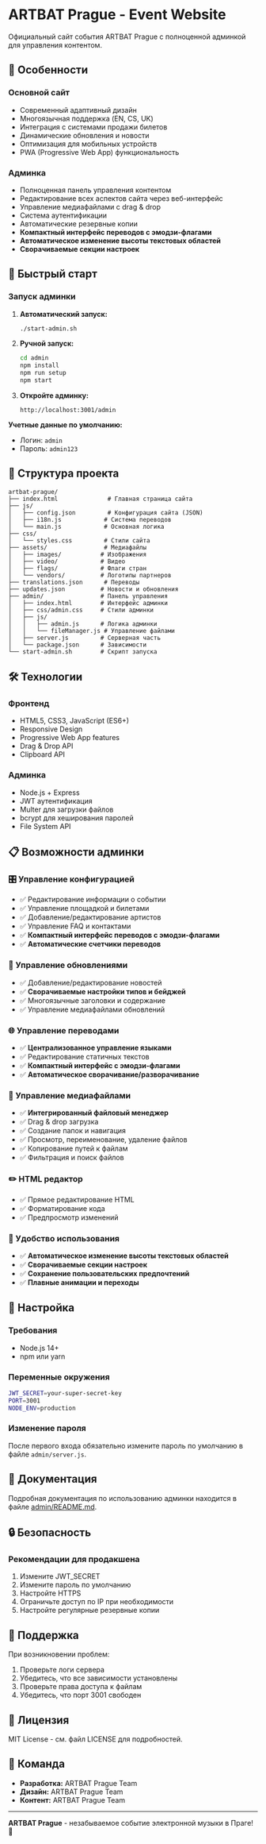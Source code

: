 # ARTBAT Prague - Event Website

Официальный сайт события ARTBAT Prague с полноценной админкой для управления контентом.

## 🌟 Особенности

### Основной сайт
- Современный адаптивный дизайн
- Многоязычная поддержка (EN, CS, UK)
- Интеграция с системами продажи билетов
- Динамические обновления и новости
- Оптимизация для мобильных устройств
- PWA (Progressive Web App) функциональность

### Админка
- Полноценная панель управления контентом
- Редактирование всех аспектов сайта через веб-интерфейс
- Управление медиафайлами с drag & drop
- Система аутентификации
- Автоматические резервные копии
- **Компактный интерфейс переводов с эмодзи-флагами**
- **Автоматическое изменение высоты текстовых областей**
- **Сворачиваемые секции настроек**

## 🚀 Быстрый старт

### Запуск админки

1. **Автоматический запуск:**
   ```bash
   ./start-admin.sh
   ```

2. **Ручной запуск:**
   ```bash
   cd admin
   npm install
   npm run setup
   npm start
   ```

3. **Откройте админку:**
   ```
   http://localhost:3001/admin
   ```

**Учетные данные по умолчанию:**
- Логин: `admin`
- Пароль: `admin123`

## 📁 Структура проекта

```
artbat-prague/
├── index.html              # Главная страница сайта
├── js/
│   ├── config.json         # Конфигурация сайта (JSON)
│   ├── i18n.js            # Система переводов
│   └── main.js            # Основная логика
├── css/
│   └── styles.css         # Стили сайта
├── assets/                # Медиафайлы
│   ├── images/           # Изображения
│   ├── video/            # Видео
│   ├── flags/            # Флаги стран
│   └── vendors/          # Логотипы партнеров
├── translations.json      # Переводы
├── updates.json          # Новости и обновления
├── admin/                # Панель управления
│   ├── index.html        # Интерфейс админки
│   ├── css/admin.css     # Стили админки
│   ├── js/
│   │   ├── admin.js      # Логика админки
│   │   └── fileManager.js # Управление файлами
│   ├── server.js         # Серверная часть
│   └── package.json      # Зависимости
└── start-admin.sh        # Скрипт запуска
```

## 🛠️ Технологии

### Фронтенд
- HTML5, CSS3, JavaScript (ES6+)
- Responsive Design
- Progressive Web App features
- Drag & Drop API
- Clipboard API

### Админка
- Node.js + Express
- JWT аутентификация
- Multer для загрузки файлов
- bcrypt для хеширования паролей
- File System API

## 📋 Возможности админки

### 🎛️ Управление конфигурацией
- ✅ Редактирование информации о событии
- ✅ Управление площадкой и билетами
- ✅ Добавление/редактирование артистов
- ✅ Управление FAQ и контактами
- ✅ **Компактный интерфейс переводов с эмодзи-флагами**
- ✅ **Автоматические счетчики переводов**

### 📰 Управление обновлениями
- ✅ Добавление/редактирование новостей
- ✅ **Сворачиваемые настройки типов и бейджей**
- ✅ Многоязычные заголовки и содержание
- ✅ Управление медиафайлами обновлений

### 🌐 Управление переводами
- ✅ **Централизованное управление языками**
- ✅ Редактирование статичных текстов
- ✅ **Компактный интерфейс с эмодзи-флагами**
- ✅ **Автоматическое сворачивание/разворачивание**

### 📁 Управление медиафайлами
- ✅ **Интегрированный файловый менеджер**
- ✅ Drag & drop загрузка
- ✅ Создание папок и навигация
- ✅ Просмотр, переименование, удаление файлов
- ✅ Копирование путей к файлам
- ✅ Фильтрация и поиск файлов

### ✏️ HTML редактор
- ✅ Прямое редактирование HTML
- ✅ Форматирование кода
- ✅ Предпросмотр изменений

### 🔧 Удобство использования
- ✅ **Автоматическое изменение высоты текстовых областей**
- ✅ **Сворачиваемые секции настроек**
- ✅ **Сохранение пользовательских предпочтений**
- ✅ **Плавные анимации и переходы**

## 🔧 Настройка

### Требования
- Node.js 14+ 
- npm или yarn

### Переменные окружения
```bash
JWT_SECRET=your-super-secret-key
PORT=3001
NODE_ENV=production
```

### Изменение пароля
После первого входа обязательно измените пароль по умолчанию в файле `admin/server.js`.

## 📖 Документация

Подробная документация по использованию админки находится в файле [admin/README.md](admin/README.md).

## 🔒 Безопасность

### Рекомендации для продакшена
1. Измените JWT_SECRET
2. Измените пароль по умолчанию
3. Настройте HTTPS
4. Ограничьте доступ по IP при необходимости
5. Настройте регулярные резервные копии

## 🐛 Поддержка

При возникновении проблем:

1. Проверьте логи сервера
2. Убедитесь, что все зависимости установлены
3. Проверьте права доступа к файлам
4. Убедитесь, что порт 3001 свободен

## 📄 Лицензия

MIT License - см. файл LICENSE для подробностей.

## 👥 Команда

- **Разработка:** ARTBAT Prague Team
- **Дизайн:** ARTBAT Prague Team
- **Контент:** ARTBAT Prague Team

---

**ARTBAT Prague** - незабываемое событие электронной музыки в Праге! 🎵
